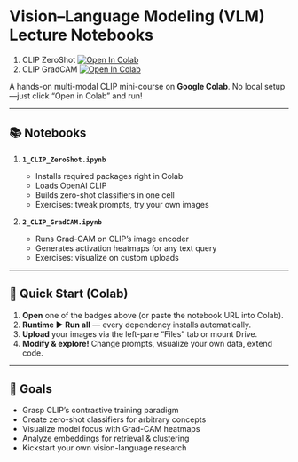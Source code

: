 # Vision–Language Modeling (VLM) Lecture Notebooks

1. CLIP ZeroShot [![Open In Colab](https://colab.research.google.com/assets/colab-badge.svg)](https://github.com/Jeremy-su1/VLMs/blob/main/1_CLIP_ZeroShot.ipynb)  
2. CLIP GradCAM [![Open In Colab](https://colab.research.google.com/assets/colab-badge.svg)](https://github.com/Jeremy-su1/VLMs/blob/main/2_CLIP_GradCAM.ipynb)

A hands-on multi-modal CLIP mini-course on **Google Colab**. No local setup—just click “Open in Colab” and run!

---

## 📚 Notebooks

1. **`1_CLIP_ZeroShot.ipynb`**  
   - Installs required packages right in Colab  
   - Loads OpenAI CLIP  
   - Builds zero-shot classifiers in one cell  
   - Exercises: tweak prompts, try your own images

2. **`2_CLIP_GradCAM.ipynb`**  
   - Runs Grad-CAM on CLIP’s image encoder  
   - Generates activation heatmaps for any text query  
   - Exercises: visualize on custom uploads

---

## 🚀 Quick Start (Colab)

1. **Open** one of the badges above (or paste the notebook URL into Colab).  
2. **Runtime ▶︎ Run all** — every dependency installs automatically.  
3. **Upload** your images via the left-pane “Files” tab or mount Drive.  
4. **Modify & explore!** Change prompts, visualize your own data, extend code.

---

## 🎯 Goals

- Grasp CLIP’s contrastive training paradigm  
- Create zero-shot classifiers for arbitrary concepts  
- Visualize model focus with Grad-CAM heatmaps  
- Analyze embeddings for retrieval & clustering  
- Kickstart your own vision-language research
